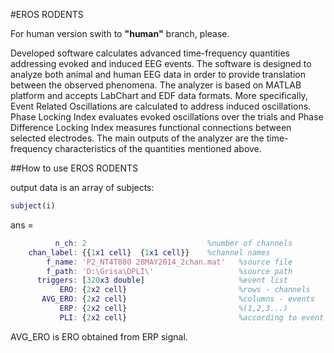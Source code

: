 #EROS RODENTS

For human version swith to **"human"** branch, please. 

Developed software calculates advanced time-frequency quantities addressing evoked and induced EEG events. The software is designed to analyze both animal and human EEG data in order to provide translation between the observed phenomena. The analyzer is based on MATLAB platform and accepts LabChart and EDF data formats. More specifically, Event Related Oscillations are calculated to address induced oscillations. Phase Locking Index evaluates evoked oscillations over the trials and Phase Difference Locking Index measures functional connections between selected electrodes. The main outputs of the analyzer are the time-frequency characteristics of the quantities mentioned above.

##How to use EROS RODENTS

output data is an array of subjects:
```MATLAB
subject(i)
```
ans = 
```MATLAB
          n_ch: 2                           %number of channels
    chan_label: {{1x1 cell}  {1x1 cell}}    %channel names
        f_name: 'P2_NT4T880 28MAY2014_2chan.mat'   %source file
        f_path: 'D:\Grisa\DPLI\'                   %source path
      triggers: [320x3 double]                     %event list
           ERO: {2x2 cell}                         %rows - channels
       AVG_ERO: {2x2 cell}                         %columns - events  
           ERP: {2x2 cell}                         %(1,2,3...) 
           PLI: {2x2 cell}                         %according to event list
```
    
AVG_ERO is ERO obtained from ERP signal.

